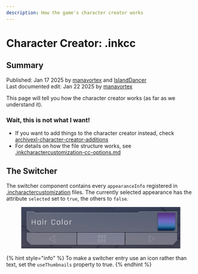 ```yaml
---
description: How the game's character creator works
---
```


# Character Creator: .inkcc

## Summary

Published: Jan 17 2025 by [manavortex](https://app.gitbook.com/u/NfZBoxGegfUqB33J9HXuCs6PVaC3 "mention") and [IslandDancer](https://app.gitbook.com/u/s8gktWvqEZWGRxQIsePwOnEI2Mo2 "mention")\
Last documented edit: Jan 22 2025 by [manavortex](https://app.gitbook.com/u/NfZBoxGegfUqB33J9HXuCs6PVaC3 "mention")

This page will tell you how the character creator works (as far as we understand it).

### Wait, this is not what I want!

* If you want to add things to the character creator instead, check [archivexl-character-creator-additions](../../../core-mods-explained/archivexl/archivexl-character-creator-additions/ "mention")
* For details on how the file structure works, see [.inkcharactercustomization-cc-options.md](.inkcharactercustomization-cc-options.md "mention")

## The Switcher

The switcher component contains every `appearanceInfo` registered in [.incharactercustomization](.inkcharactercustomization-cc-options.md) files. The currently selected appearance has the attribute `selected` set to `true`, the others to `false`.

<figure><img src="../../../../.gitbook/assets/character_creator_switch_example.png" alt=""><figcaption></figcaption></figure>

{% hint style="info" %}
To make a switcher entry use an icon rather than text, set the `useThumbnails` property to true.
{% endhint %}

